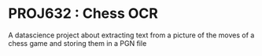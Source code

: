 # PROJ632 : Chess OCR
A datascience project about extracting text from a picture of the moves of a chess game and storing them in a PGN file
